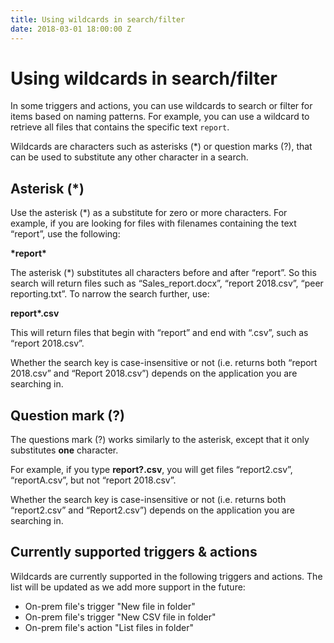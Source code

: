```yaml
---
title: Using wildcards in search/filter
date: 2018-03-01 18:00:00 Z
---
```


# Using wildcards in search/filter
In some triggers and actions, you can use wildcards to search or filter for items based on naming patterns. For example, you can use a wildcard to retrieve all files that contains the specific text `report`.

Wildcards are characters such as asterisks (\*) or question marks (?), that can be used to substitute any other character in a search.

## Asterisk (\*)
Use the asterisk (\*) as a substitute for zero or more characters. For example, if you are looking for files with filenames containing the text “report”, use the following:

**\*report\***

The asterisk (\*) substitutes all characters before and after “report”. So this search will return files such as “Sales_report.docx”, “report 2018.csv”, “peer reporting.txt”. To narrow the search further, use:

**report\*.csv**

This will return files that begin with “report” and end with “.csv”, such as “report 2018.csv”.

Whether the search key is case-insensitive or not (i.e. returns both “report 2018.csv” and “Report 2018.csv”) depends on the application you are searching in.

## Question mark (?)
The questions mark (?) works similarly to the asterisk, except that it only substitutes **one** character.

For example, if you type **report?.csv**, you will get files “report2.csv”, “reportA.csv”, but not “report 2018.csv”.

Whether the search key is case-insensitive or not (i.e. returns both “report2.csv” and “Report2.csv”) depends on the application you are searching in.

## Currently supported triggers & actions
Wildcards are currently supported in the following triggers and actions. The list will be updated as we add more support in the future:

* On-prem file's trigger "New file in folder"
* On-prem file's trigger "New CSV file in folder"
* On-prem file's action "List files in folder"
